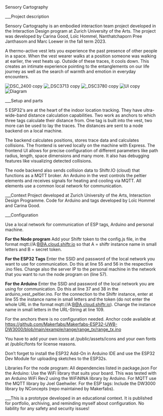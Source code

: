 Sensory Cartography

___Project description

Sensory Cartography is an embodied interaction team project developed in the Interaction Design program at Zurich University of the Arts. The project was developed by Carina Good, Loïc Hommel, Nanthatchaporn Pree Janthasom and Marc Loewer in the fall term 2023.

A thermo-active vest lets you experience the past presence of other people in a space. When the vest wearer walks at a position someone was walking at earlier, the vest heats up. Outside of these traces, it cools down. This creates an intimate experience pointing to the entanglements on our life journey as well as the search of warmth and emotion in everyday encounters.

![DSC_2400 copy](https://github.com/marcloe/sensoryCartography/assets/76460507/62519cb7-c110-4b04-9ad4-18fa084081c8)
![_DSC3713 copy](https://github.com/marcloe/sensoryCartography/assets/76460507/8e4eef30-f9a8-4ceb-944c-0189446d5eb1)
![_DSC3780 copy](https://github.com/marcloe/sensoryCartography/assets/76460507/4cd89edf-b1fe-484b-a9c6-57d853af67e7)
![UI copy](https://github.com/marcloe/sensoryCartography/assets/76460507/12eb42c6-abc4-4c2e-87c8-654160d9c36e)
![Diagram](https://github.com/marcloe/sensoryCartography/assets/76460507/aa152df9-3c64-46cf-a48d-a3b6d3b4e5f3)



___Setup and parts

5 ESP32‘s are at the heart of the indoor location tracking. They have ultra-wide-band distance calculation capabilities. Two work as anchors to which three tags calculate their distance from. One tag is built into the vest, two more can be used to lay the traces. The distances are sent to a node backend on a local machine. 

The backend calculates positions, stores trace data and calculates collisions. The frontend is served locally on the machine with Express. The frontend UI allows for precise configuration of different parameters like path radius, length, space dimensions and many more. It also has debugging features like visualizing detected collisions.

The node backend also sends collision data to Shiftr.IO (cloud) that functions as a MQTT broker. An Arduino in the vest controls the peltier elements and receives signals for heating and cooling via MQTT. All elements use a common local network for communication.

___Context
Project developed at Zurich University of the Arts, Interaction Design Programme. Code for Arduino and tags developed by Loïc Hommel and Carina Good.

___Configuration

Use a local network for communication of ESP tags, Arduino and personal machine.

**For the Node program**
Add your Shiftr token to the config.js file, in the format mqtt://A:B@A.cloud.shiftr.io so that A = shiftr instance name  in small letters and B = secret token.

**For the ESP32 Tags** 
Enter the SSID and password of the local network you want to use for communication. Do this at line 55 and 56 in the respective .ino files. Change also the server IP to the personal machine in the network that you want to run the node program on (line 57).

**For the Arduino**
Enter the SSID and password of the local network you are using for communication. Do this at line 37 and 38 in the arduino_vest_peltier.ino. For the connection to the Shiftr instance, enter at line 55 the instance name in small letters and the token (do not enter the whole URL in the format mqtt://A:B@A.cloud.shiftr.io). Change the instance name in small letters in the URL-String at line 109.

For the anchors there is no configuration needed. Anchor code available at https://github.com/Makerfabs/Makerfabs-ESP32-UWB-DW3000/blob/main/example/range/range_tx/range_tx.ino

You have to add your own icons at /public/assets/icons and your own fonts at /public/fonts for license reasons.

Don’t forget to install the ESP32 Add-On in Arduino IDE and use the ESP32 Dev Module for uploading sketches to the ESP32s.

Libraries
For the node program: All dependencies listed in package.json
For the Arduino: Use the WiFi library that suits your board. This was tested with an Arduino WiFi Rev2 using the WiFiNINA library by Arduino. For MQTT use the MQTT library by Joel Gaehwiler.
For the ESP tags: Include the DW3000 library by NConcepts (repo maintained by Makerfabs).

___This is a prototype developed in an educational context. It is published for portfolio, archiving, and reminding myself about configuration. No liability for any safety and security issues!
